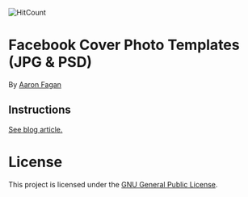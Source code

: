 ![HitCount](http://hits.dwyl.io/aaronfagan/facebook-cover-photo-templates-jpg-psd.svg)
# Facebook Cover Photo Templates (JPG & PSD)
By [Aaron Fagan](https://www.aaronfagan.ca/)

## Instructions
[See blog article.](https://www.aaronfagan.ca/blog/2015/facebook-cover-photo-templates-jpg-psd/)

# License
This project is licensed under the [GNU General Public License](LICENSE).